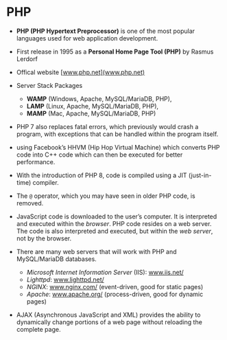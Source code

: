# PHP

* **PHP (PHP Hypertext Preprocessor)** is one of the most popular languages used for web application development.

* First release in 1995 as a **Personal Home Page Tool (PHP)** by Rasmus Lerdorf

* Offical website [www.php.net](www.php.net)

* Server Stack Packages
    * **WAMP** (Windows, Apache, MySQL/MariaDB, PHP),
    * **LAMP** (Linux, Apache, MySQL/MariaDB, PHP),
    * **MAMP** (Mac, Apache, MySQL/MariaDB, PHP)

* PHP 7 also replaces fatal errors, which previously would crash a program, with
exceptions that can be handled within the program itself.

* using Facebook’s HHVM (Hip Hop Virtual Machine) which converts PHP code into C++
code which can then be executed for better performance.

* With the introduction of PHP 8, code is compiled using a JIT (just-in-time) compiler.

* The `@` operator, which you may have seen in older PHP code, is removed.

* JavaScript code is downloaded to the user’s computer. It is interpreted and executed
within the _browser_. PHP code resides on a web server. The code is also interpreted and
executed, but within the _web server_, not by the browser.

* There are many web servers that will work with PHP and MySQL/MariaDB databases.
    * _Microsoft Internet Information Server_ (IIS): www.iis.net/
    * _Lighttpd_: www.lighttpd.net/
    * _NGINX_: www.nginx.com/ (event-driven, good for static pages)
    * _Apache_: www.apache.org/ (process-driven, good for dynamic pages)

* AJAX (Asynchronous JavaScript and XML) provides
the ability to dynamically change portions of a web page without reloading the complete page.